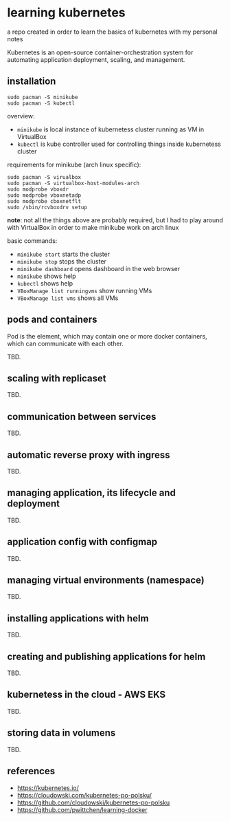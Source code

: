 # learning kubernetes
a repo created in order to learn the basics of kubernetes with my personal notes

Kubernetes is an open-source container-orchestration system for automating application deployment, scaling, and management.

installation
------------

```
sudo pacman -S minikube
sudo pacman -S kubectl
```

overview:
- `minikube` is local instance of kubernetess cluster running as VM in VirtualBox
- `kubectl` is kube controller used for controlling things inside kubernetess cluster

requirements for minikube (arch linux specific):

```
sudo pacman -S virualbox
sudo pacman -S virtualbox-host-modules-arch
sudo modprobe vboxdr
sudo modprobe vboxnetadp
sudo modprobe cboxnetflt
sudo /sbin/rcvboxdrv setup
```

**note**: not all the things above are probably required, but I had to play around with VirtualBox in order to make minikube work on arch linux

basic commands:
- `minikube start` starts the cluster
- `minikube stop` stops the cluster
- `minikube dashboard` opens dashboard in the web browser
- `minikube` shows help
- `kubectl` shows help
- `VBoxManage list runningvms` show running VMs
- `VBoxManage list vms` shows all VMs

pods and containers
-------------------

Pod is the element, which may contain one or more docker containers, which can communicate with each other.

TBD.

scaling with replicaset
-----------------------

TBD.

communication between services
------------------------------

TBD.

automatic reverse proxy with ingress
------------------------------------

TBD.

managing application, its lifecycle and deployment
--------------------------------------------------

TBD.

application config with configmap
---------------------------------

TBD.

managing virtual environments (namespace)
-----------------------------------------

TBD.

installing applications with helm
----------------------------------

TBD.

creating and publishing applications for helm
---------------------------------------------

TBD.

kubernetess in the cloud - AWS EKS
----------------------------------

TBD.

storing data in volumens
------------------------

TBD.

references
----------
- https://kubernetes.io/
- https://cloudowski.com/kubernetes-po-polsku/
- https://github.com/cloudowski/kubernetes-po-polsku
- https://github.com/pwittchen/learning-docker
